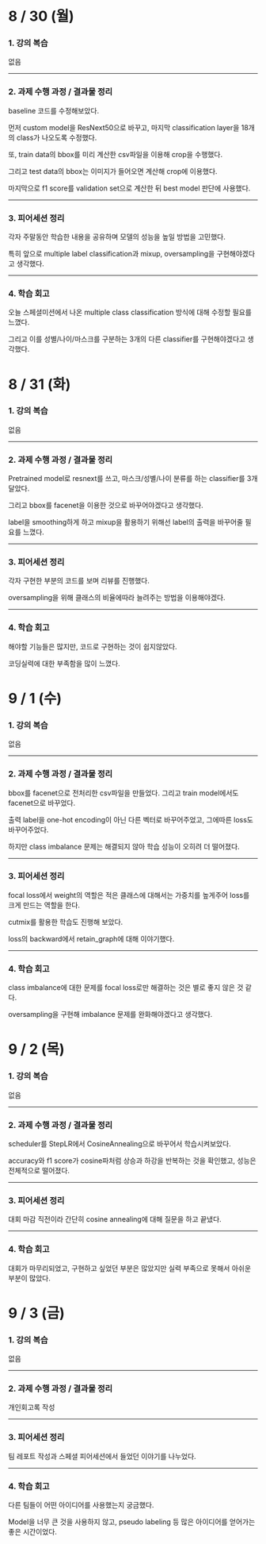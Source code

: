 # 8 / 30 (월)

### 1. 강의 복습

없음

---

### 2. 과제 수행 과정 / 결과물 정리

baseline 코드를 수정해보았다.

먼저 custom model을 ResNext50으로 바꾸고, 마지막 classification layer을 18개의 class가 나오도록 수정했다.

또, train data의 bbox를 미리 계산한 csv파일을 이용해 crop을 수행했다.

그리고 test data의 bbox는 이미지가 들어오면 계산해 crop에 이용했다.

마지막으로 f1 score를 validation set으로 계산한 뒤 best model 판단에 사용했다.

---

### 3. 피어세션 정리

각자 주말동안 학습한 내용을 공유하며 모델의 성능을 높일 방법을 고민했다.

특히 앞으로 multiple label classification과 mixup, oversampling을 구현해야겠다고 생각했다.


---

### 4. 학습 회고

오늘 스페셜미션에서 나온 multiple class classification 방식에 대해 수정할 필요를 느꼈다.

그리고 이를 성별/나이/마스크를 구분하는 3개의 다른 classifier를 구현해야겠다고 생각했다.


# 8 / 31 (화)

### 1. 강의 복습

없음

---

### 2. 과제 수행 과정 / 결과물 정리

Pretrained model로 resnext를 쓰고, 마스크/성별/나이 분류를 하는 classifier를 3개 달았다.

그리고 bbox를 facenet을 이용한 것으로 바꾸어야겠다고 생각했다.

label을 smoothing하게 하고 mixup을 활용하기 위해선 label의 출력을 바꾸어줄 필요를 느꼈다.

---

### 3. 피어세션 정리

각자 구현한 부분의 코드를 보며 리뷰를 진행했다.

oversampling을 위해 클래스의 비율에따라 늘려주는 방법을 이용해야겠다.

---

### 4. 학습 회고

해야할 기능들은 많지만, 코드로 구현하는 것이 쉽지않았다.

코딩실력에 대한 부족함을 많이 느꼈다.

# 9 / 1 (수)

### 1. 강의 복습

없음

---

### 2. 과제 수행 과정 / 결과물 정리

bbox를 facenet으로 전처리한 csv파일을 만들었다. 그리고 train model에서도 facenet으로 바꾸었다.

출력 label을 one-hot encoding이 아닌 다른 벡터로 바꾸어주었고, 그에따른 loss도 바꾸어주었다.

하지만 class imbalance 문제는 해결되지 않아 학습 성능이 오히려 더 떨어졌다.

---

### 3. 피어세션 정리

focal loss에서 weight의 역할은 적은 클래스에 대해서는 가중치를 높게주어 loss를 크게 만드는 역할을 한다.

cutmix를 활용한 학습도 진행해 보았다.

loss의 backward에서 retain_graph에 대해 이야기했다.

---

### 4. 학습 회고

class imbalance에 대한 문제를 focal loss로만 해결하는 것은 별로 좋지 않은 것 같다.

oversampling을 구현해 imbalance 문제를 완화해야겠다고 생각했다.



# 9 / 2 (목)

### 1. 강의 복습

없음

---

### 2. 과제 수행 과정 / 결과물 정리

scheduler를 StepLR에서 CosineAnnealing으로 바꾸어서 학습시켜보았다.

accuracy와 f1 score가 cosine파처럼 상승과 하강을 반복하는 것을 확인했고, 성능은 전체적으로 떨어졌다.

---

### 3. 피어세션 정리

대회 마감 직전이라 간단히 cosine annealing에 대해 질문을 하고 끝냈다.

---

### 4. 학습 회고

대회가 마무리되었고, 구현하고 싶었던 부분은 많았지만 실력 부족으로 못해서 아쉬운 부분이 많았다.




# 9 / 3 (금)

### 1. 강의 복습

없음

---

### 2. 과제 수행 과정 / 결과물 정리

개인회고록 작성

---

### 3. 피어세션 정리

팀 레포트 작성과 스페셜 피어세션에서 들었던 이야기를 나누었다.

---

### 4. 학습 회고

다른 팀들이 어떤 아이디어를 사용했는지 궁금했다.

Model을 너무 큰 것을 사용하지 않고, pseudo labeling 등 많은 아이디어를 얻어가는 좋은 시간이었다.
